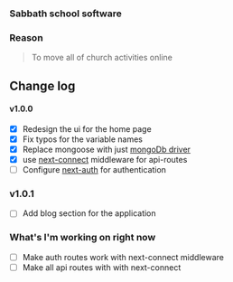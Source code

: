 ### Sabbath school software

### Reason

> To move all of church activities online

## Change log

#### v1.0.0

-   [x] Redesign the ui for the home page
-   [x] Fix typos for the variable names
-   [x] Replace mongoose with just [mongoDb driver](https://www.npmjs.com/package/mongodb)
-   [x] use [next-connect](https://www.npmjs.com/package/next-connect) middleware for api-routes
-   [ ] Configure [next-auth](https://next-auth.js.org/providers/credentials#example-code) for authentication

### v1.0.1

-   [ ] Add blog section for the application


### What's I'm working on right now

- [ ] Make auth routes work with next-connect middleware
- [ ] Make all api routes with with next-connect
